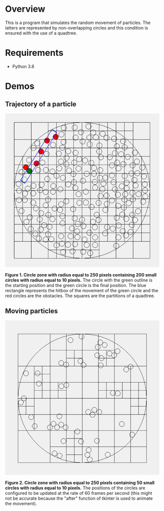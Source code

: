 # Overview
This is a program that simulates the random movement of particles. The latters are represented by non-overlapping circles and this condition is ensured with the use of a quadtree.

# Requirements
- Python 3.8

# Demos
## Trajectory of a particle
<div>
  <img src="Demo/particle_trajectory.png" align="center">
  <figcaption>
    <br><b>Figure 1. Circle zone with radius equal to 250 pixels containing 200 small circles with radius equal to 10 pixels.</b> The circle with the green outline is the starting position and the green circle is the final position. The blue rectangle represents the hitbox of the movement of the green circle and the red circles are the obstacles. The squares are the partitions of a quadtree.</br>
  </figcaption>
</div>

## Moving particles
<div>
  <img src="Demo/moving_particles.gif" align="center">
  <figcaption>
    <br><b>Figure 2. Circle zone with radius equal to 250 pixels containing 50 small circles with radius equal to 10 pixels.</b> The positions of the circles are configured to be updated at the rate of 60 frames per second (this might not be accurate because the "after" function of tkinter is used to animate the movement).</br>
  </figcaption>
</div>

